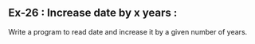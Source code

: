 ## Ex-26 : Increase date by x years :  
Write a program to read date and increase it by a given number of years.